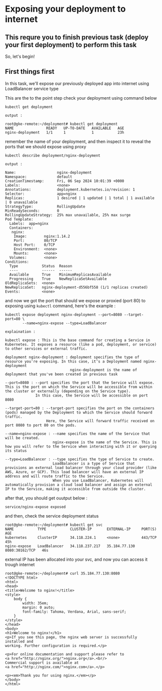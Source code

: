 # Exposing your deployment to internet

## This requre you to finish previous task (deploy your first deployment) to perform this task

So, let's begin!

## First things first
In this task, we'll expose our previously deployed app into internet using LoadBalancer service type

This are the to the point step
check your deployment using command below
```
kubectl get deployment
```
```
output :

root@gke-remote:~/deployment# kubectl get deployment
NAME               READY   UP-TO-DATE   AVAILABLE   AGE
nginx-deployment   1/1     1            1           23h
```
remember the name of your deployment, and then inspect it to reveal the ports that we should expose using proxy
```
kubectl describe deployment/nginx-deployment
```
```
output :

Name:                   nginx-deployment
Namespace:              default
CreationTimestamp:      Fri, 06 Sep 2024 10:01:39 +0000
Labels:                 <none>
Annotations:            deployment.kubernetes.io/revision: 1
Selector:               app=nginx
Replicas:               1 desired | 1 updated | 1 total | 1 available | 0 unavailable
StrategyType:           RollingUpdate
MinReadySeconds:        0
RollingUpdateStrategy:  25% max unavailable, 25% max surge
Pod Template:
  Labels:  app=nginx
  Containers:
   nginx:
    Image:        nginx:1.14.2
    Port:         80/TCP
    Host Port:    0/TCP
    Environment:  <none>
    Mounts:       <none>
  Volumes:        <none>
Conditions:
  Type           Status  Reason
  ----           ------  ------
  Available      True    MinimumReplicasAvailable
  Progressing    True    NewReplicaSetAvailable
OldReplicaSets:  <none>
NewReplicaSet:   nginx-deployment-d556bf558 (1/1 replicas created)
Events:          <none>
```
and now we got the port that should we expose or proxied (port 80)
to exposing using ```kubectl``` command, here's the example :
```
kubectl expose deployment nginx-deployment --port=8080 --target-port=80 \
        --name=nginx-expose --type=LoadBalancer
```
```
explaination :

kubectl expose : This is the base command for creating a Service in Kubernetes. It exposes a resource (like a pod, deployment, or service) to other services or external traffic.

deployment nginx-deployment : deployment specifies the type of resource you're exposing. In this case, it’s a Deployment named nginx-deployment
                              nginx-deployment is the name of deployment that you've been created in previous task

--port=8080 : --port specifies the port that the Service will expose. This is the port on which the Service will be accessible from within the cluster or externally (depending on the Service type).
              In this case, the Service will be accessible on port 8080

--target-port=80 : --target-port specifies the port on the containers (pods) managed by the Deployment to which the Service should forward traffic.
                   Here, the Service will forward traffic received on port 8080 to port 80 on the pods.

--name=nginx-expose : --name specifies the name of the Service that will be created.
                      nginx-expose is the name of the Service. This is how you will refer to the Service when interacting with it or querying its status

--type=LoadBalancer : --type specifies the type of Service to create.
                      LoadBalancer is a type of Service that provisions an external load balancer through your cloud provider (like AWS, Azure, or GCP). This load balancer will have an external IP address and will route traffic to the Service.
                      When you use LoadBalancer, Kubernetes will automatically provision a cloud load balancer and assign an external IP to the Service, making it accessible from outside the cluster.
```
after that, you should get ouutput below :
```
service/nginx-expose exposed
```
and then, check the service deployment status
```
root@gke-remote:~/deployment# kubectl get svc
NAME           TYPE           CLUSTER-IP       EXTERNAL-IP     PORT(S)          AGE
kubernetes     ClusterIP      34.118.224.1     <none>          443/TCP          45h
nginx-expose   LoadBalancer   34.118.237.217   35.184.77.130   8080:30162/TCP   46s
```
external IP has been allocated into your svc, and now you can access it trough internet
```
root@gke-remote:~/deployment# curl 35.184.77.130:8080
<!DOCTYPE html>
<html>
<head>
<title>Welcome to nginx!</title>
<style>
    body {
        width: 35em;
        margin: 0 auto;
        font-family: Tahoma, Verdana, Arial, sans-serif;
    }
</style>
</head>
<body>
<h1>Welcome to nginx!</h1>
<p>If you see this page, the nginx web server is successfully installed and
working. Further configuration is required.</p>

<p>For online documentation and support please refer to
<a href="http://nginx.org/">nginx.org</a>.<br/>
Commercial support is available at
<a href="http://nginx.com/">nginx.com</a>.</p>

<p><em>Thank you for using nginx.</em></p>
</body>
</html>
```